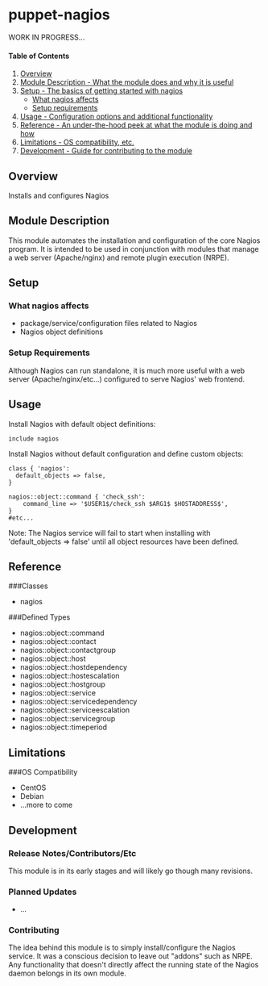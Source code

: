 # puppet-nagios

WORK IN PROGRESS...

#### Table of Contents

1. [Overview](#overview)
2. [Module Description - What the module does and why it is useful](#module-description)
3. [Setup - The basics of getting started with nagios](#setup)
    * [What nagios affects](#what-nagios-affects)
    * [Setup requirements](#setup-requirements)
4. [Usage - Configuration options and additional functionality](#usage)
5. [Reference - An under-the-hood peek at what the module is doing and how](#reference)
5. [Limitations - OS compatibility, etc.](#limitations)
6. [Development - Guide for contributing to the module](#development)

## Overview

Installs and configures Nagios

## Module Description

This module automates the installation and configuration of the
core Nagios program. It is intended to be used in conjunction with modules
that manage a web server (Apache/nginx) and remote plugin execution (NRPE).

## Setup

### What nagios affects

* package/service/configuration files related to Nagios
* Nagios object definitions

### Setup Requirements

Although Nagios can run standalone, it is much more useful with a
web server (Apache/nginx/etc...) configured to serve Nagios' web frontend.

## Usage

Install Nagios with default object definitions:
```puppet
include nagios
```

Install Nagios without default configuration and define custom objects:
```puppet
class { 'nagios':
  default_objects => false,
}

nagios::object::command { 'check_ssh':
    command_line => '$USER1$/check_ssh $ARG1$ $HOSTADDRESS$',
}
#etc...
```
Note: The Nagios service will fail to start when installing with
      'default_objects => false' until all object resources have been defined.
## Reference

###Classes
* nagios

###Defined Types
* nagios::object::command
* nagios::object::contact
* nagios::object::contactgroup
* nagios::object::host
* nagios::object::hostdependency
* nagios::object::hostescalation
* nagios::object::hostgroup
* nagios::object::service
* nagios::object::servicedependency
* nagios::object::serviceescalation
* nagios::object::servicegroup
* nagios::object::timeperiod

## Limitations

###OS Compatibility
* CentOS
* Debian
* ...more to come

## Development

### Release Notes/Contributors/Etc

This module is in its early stages and will likely go though many revisions.

### Planned Updates
* ...

### Contributing
The idea behind this module is to simply install/configure the Nagios service. It was
a conscious decision to leave out "addons" such as NRPE. Any functionality
that doesn't directly affect the running state of the Nagios daemon belongs
in its own module.
